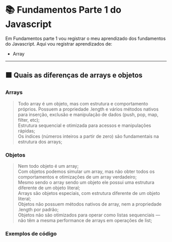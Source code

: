 # 📚 Fundamentos Parte 1 do Javascript

Em Fundamentos parte 1 vou registrar o meu aprendizado dos fundamentos do Javascript. 
Aqui vou registrar aprendizados de:
* Array
---
## 🟩 Quais as diferenças de arrays e objetos

### Arrays
> Todo array é um objeto, mas com estrutura e comportamento próprios.
> Possuem a propriedade .length e vários métodos nativos para inserção, exclusão e manipulação de dados (push, pop, map, filter, etc); <br>
> Estrutura sequencial e otimizada para acessos e manipulações rápidas;<br>
> Os índices (números inteiros a partir de zero) são fundamentais na estrutura dos arrays;<br>

### Objetos
> Nem todo objeto é um array;<br>
> Com objetos podemos simular um array, mas não obter todos os comportamentos e otimizações de um array verdadeiro;<br>
> Mesmo sendo o array sendo um objeto ele possui uma estrutura diferente de um objeto literal;<br>
> Arrays são objetos especiais, com estrutura diferente de um objeto literal;<br>
> Objetos não possuem métodos nativos de array, nem a propriedade .length por padrão;<br>
> Objetos não são otimizados para operar como listas sequenciais — não têm a mesma performance de arrays em operações de list;<br>

### Exemplos de código

```const array = [];
